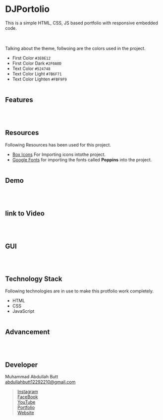 # DJPortolio
This is a simple HTML, CSS, JS based portfolio with responsive embedded code.

<br><br>
Talking about the theme, follwoing are the colors used in the project.
- First Color `#3E0E12`
- First Color Dark `#2F0A0D`
- Text Color `#524748`
- Text Color Light `#7B6F71`
- Text Color Lighten `#FBF9F9`
<br><br>

## Features
<br><br>

## Resources
Following Resources has been used for this project.
- [Box Icons](https://boxicons.com/usage#import-css) For Importing icons intothe project.
- [Google Fonts](https://fonts.google.com/specimen/Poppins?query=pop) for importing the fonts called **Poppins** into the project.
<br><br>

## Demo
<br><br>

## link to Video
<br><br>

## GUI
<br><br>

## Technology Stack
Following technologies are in use to make this protfolio work completely.
- HTML
- CSS
- JavaScript
<br><br>

## Advancement
<br><br>

## Developer
Muhammad Abdullah Butt <br>
abdullahbutt12292210@gmail.com <br>
> [Instagram](https://www.instagram.com/abdullah.butt.22/)<br>
> [FaceBook](https://www.facebook.com/profile.php?id=100076291614529)<br>
> [YouTube](https://www.youtube.com/channel/UCnuOFQyMywg-KuoN-lmav1Q)<br>
> [Portfolio](https://rebrand.ly/muhammadabdullahPortfolio)<br>
> [Website](#)
